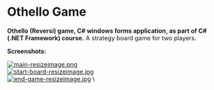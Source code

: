 # Othello Game

**Othello (Reversi) game, C# windows forms application, as part of C# (.NET Framework) course.**
A strategy board game for two players.


**Screenshots:**

[![main-resizeimage.png](https://i.postimg.cc/L8Z7Ft1C/main-resizeimage.png)](https://postimg.cc/Xr4xwyxd) \
[![start-board-resizeimage.jpg](https://i.postimg.cc/MG2L6n0W/start-board-resizeimage.jpg)](https://postimg.cc/Hrzz3sPK) \
[![end-game-resizeimage.jpg](https://i.postimg.cc/SNP5PTJY/end-game-resizeimage.jpg)](https://postimg.cc/MvydMY0z) \
